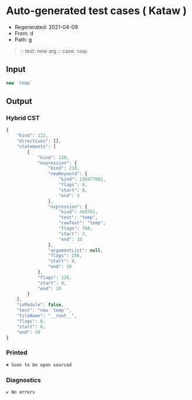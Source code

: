 # Auto-generated test cases ( Kataw )
- Regenerated: 2021-04-09
- From: d
- Path: g
> :: test: new arg
> :: case: `temp`
## Input

`````js
new `temp`
`````

## Output

### Hybrid CST

```javascript
{
    "kind": 122,
    "directives": [],
    "statements": [
        {
            "kind": 120,
            "expression": {
                "kind": 210,
                "newKeyword": {
                    "kind": 138477661,
                    "flags": 0,
                    "start": 0,
                    "end": 3
                },
                "expression": {
                    "kind": 458761,
                    "text": "temp",
                    "rawText": "temp",
                    "flags": 768,
                    "start": 3,
                    "end": 10
                },
                "argumentList": null,
                "flags": 256,
                "start": 0,
                "end": 10
            },
            "flags": 128,
            "start": 0,
            "end": 10
        }
    ],
    "isModule": false,
    "text": "new `temp`",
    "fileName": "__root__",
    "flags": 0,
    "start": 0,
    "end": 10
}
```

### Printed

```javascript
✖ Soon to be open sourced
```

### Diagnostics

```javascript
✔ No errors
```

